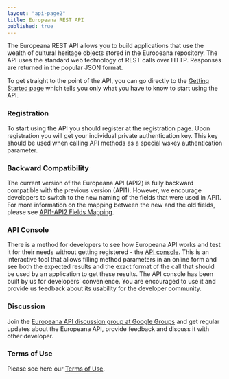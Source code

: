```yaml
---
layout: "api-page2"
title: Europeana REST API
published: true
---
```


The Europeana REST API allows you to build applications that use the wealth of cultural heritage objects stored in the Europeana repository. The API uses the standard web technology of REST calls over HTTP. Responses are returned in the popular JSON format.

To get straight to the point of the API, you can go directly to the [Getting Started page](/api/getting-started) which tells you only what you have to know to start using the API.

### Registration
To start using the API you should register at the registration page. Upon registration you will get your individual private authentication key. This key should be used when calling API methods as a special wskey authentication parameter.

### Backward Compatibility

The current version of the Europeana API (API2) is fully backward compatible with the previous version (API1). However, we encourage developers to switch to the new naming of the fields that were used in API1. For more information on the mapping between the new and the old fields, please see [API1-API2 Fields Mapping](http://www.europeana.eu/portal/api-api1-api2.html).

### API Console

There is a method for developers to see how Europeana API works and test it for their needs without getting registered - the [API console](/api/console/). This is an interactive tool that allows filling method parameters in an online form and see both the expected results and the exact format of the call that should be used by an application to get these results. The API console has been built by us for developers’ convenience. You are encouraged to use it and provide us feedback about its usability for the developer community.

### Discussion

Join the [Europeana API discussion group at Google Groups](https://groups.google.com/forum/?pli=1#!forum/europeanaapi) and get regular updates about the Europeana API, provide feedback and discuss it with other developer.

### Terms of Use

Please see here our [Terms of Use](http://www.europeana.eu/portal/rights/api-terms-of-use.html).
